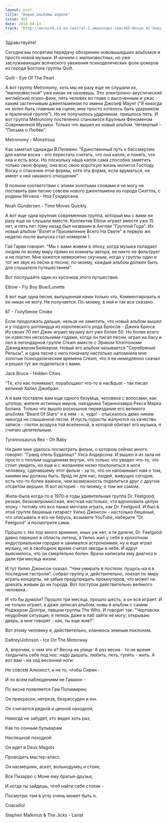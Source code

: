 ```yaml
---
layout: post
title: "Новые альбомы апреля"
issue: 465
date: 2014-04-13
track: "http://aerost8.s3.eu-central-1.amazonaws.com/465-Novye Al'bomy Aprelja.mp3"
---
```


Здравствуйте!

Сегодня мы посвятим передачу обозрению нововышедших альбомов и просто новой музыки. И начнем с малоизвестных, но уже заслуживающих всяческого уважения психоделических фолк-рокеров из города Бостона группы Quilt.

Quilt - Eye Of The Pearl

А вот группу Metronomy, хоть мы не разу еще не слушали их, "малоизвестной" уже никак не назовешь. Это электронно-акустический английский психо-фанк, пять человек во главе с высоченным и ужас каким застенчивым джентльменом по имени Джозеф Маунт ("Я никогда не хотел быть главным на сцене, мне просто хотелось быть ударником в приличной группе"). Но не получилось ударником, пришлось петь. И вот группа Metronomy постепенно становится Крупным Феноменом Современной Музыки. Только что вышел их новый альбом. Четвертый - "Письма о Любви".

Metronomy - Monstrous

Как заметил однажды В.Пелевин: "Единственный путь к бессмертию для капли воска - это перестать считать, что она капля, и понять, что она и есть воск. Но поскольку наша капля сама способна заметить только свою форму, она всю свою короткую жизнь молится Господу Воску о спасении этой формы, хотя эта форма, если вдуматься, не имеет к ней никакого отношения".

В полном соответствии с этими золотыми словами я не могу не поставить вам песню совсем нового джентльмена из города Сиэттла, с родины Nirvana - Ноа Гундерсена.

Noah Gundersen - Time Moves Quickly

А вот еще одна крупная современная группа, который мы с вами ни разу еще не слушали вместе. Коллектив Elbow играет вместе уже 15 лет, и пять лет тому назад был названин в Англии "Группой Года". Их новый альбом "Взлет и Приземление Всего На Свете" в первую же неделю после выпуска стал номером 1.

Гай Гарви говорит: "Мы с вами живем в эпоху, когда музыка попадает людям по всему миру прямо из комнаты автора, ее никто не фильтрует и не портит. Мне кажется невероятно скучным, когда у группы один и тот же звук из песни в песню; по-моему, каждый альбом должен быть для слушателя путешествием".

Вот послушайте один из кусочков этого путшествия.

Elbow - Fly Boy Blue/Lunette

А вот еще одна песня, выпущенная нами только что. Комментировать я ее никак не могу. Не получается. По-моему, в ней и так все сказано.

БГ - Голубиное Слово

Если продолжать дальше, нельзя не заметить, что новый альбом вышел и у гордого шотландца из королевского рода Брюсов - Джека Брюса. Из своих 70 лет Джек играет музыку вот уже более 50. Но более всего он известен несколькими годами, когда он писал песни, играл на басу и пел в легендарной группе Cream вместе с Эриком Клэптономи Джинджером Бейкером. Новый его альбом называется "Серебряные Рельсы", и одна песня с него поначалу настолько напомнила мне золотые психоделические времена Cream, что я ее немедленно скачал и решил тут же поделиться с вами.

Jack Bruce - Hidden Cities

"Те, кто нас понимают, порабощают что-то в нас&quot - так писал великий Халил Джибран.

А я вам поставлю вам еще одного безумца, человека с волосами, как штопор; жителя истинных миров, наездника Тираннозавра Рекса Марка Болана. Только что вышло роскошное переиздание его великого альбома "Beard Of Stars" и в нем - о, чудо! - отыскалось демо никем никогда не слышанной песни. И пусть пуристы жалуются на качество записи - глоток воздуха той вселенной, в которой обитает его музыка, я считаю целительным.

Tyrannosaurus Rex - Oh Baby

На днях мне удалось посмотреть фильм, о котором сейчас много говорят: "Гранд отель Будапешт" Уэса Андерсона. И вышел я из зала не просто с теплым ощущением внутри, что только что увидел что-то, что стоит увидеть, но еще и с желанием низко поклониться в ноги человеку, сделавшему этот фильм - за то, что он напоминает нам о том, какими мы должны быть. Вряд ли для нас, людей, живущих сегодня, есть что-то более важное, чем возможность поделиться друг с другом отсветом вершин. И вот история - по-моему, о том же самом.

Жила-была когда-то в 1970-е годы удивительная группа Dr. Feelgood; резкая, безкомпромиссная, жесткая настолько, что вдохновила целую эпоху - потому что все панки мечтали играть, как Dr. Feelgood. И был в этой группе бешеный гитарист Уилко Джонсон - настолько бешеный, что описывать я его не берусь, возьмите YouTube, наберите "Dr. Feelgood" и посмотрите сами.

Прошло с тех пор много времени, иных уж нет, а те далече, Dr. Feelgood давно перешел в область легенд, а Уилко жил у себя в крохотном индустриальном городке и занимался астрономией, ну и еще играл музыку, но в свободное время считал звезды в небе. И вдруг выяснилось, что он смертельно болен. Врачи написали ему диагноз и дали три месяца жизни.

И тут Уилко Джонсон сказал: "Чем умирать в постели, пущусь-ка я в последние гастроли", собрал группу и, действительно, поехал по миру играть концерты, не забыв предупредить промоутеров, что может не доехать живым до их города. Вот поступок действительно великого человека.

И что бы думали? Прошло три месяца, прошло шесть, а он все играет. И не только играет, а даже записал альбом, новы й альбом с самим Роджером Долтри, певцом группы The Who. И говорит так: "Чертовски неудобная ситуация; я теперь даже в паб зайти не могу; открываю дверь, а мне говорят - как, ты еще жив?".

Вот этому человеку я, действительно, кланяюсь земным поклоном.

Daltrey/Johnson - Ice On The Motorway

А, впрочем, о чем это я? Весна на улице. А раз весна - то не время талдычить себе под нос: надо дышать, любить, петь, гулять - жить. А вот вам - на ход весенней ноги:

Не совсем Алконост, и не то, чтобы Сирин -

И по всем наблюдениям не Гамаюн -

По весне появляется Гам Полимирен;

Он прекрасен, нетрезв, безрассуден и юн.

Он считается редкой и ценной находкой;

Никогда не забудет, кто видел хоть раз,

Как по сонным бульварам

Неспешной походкой

Он идет в Deux Magots

Проводить мастер-класс.

Он насмешник, аскет, вольнодумец и стоик;

Все Пизарро с Моне ему братья-друзья;

И когда ты зайдешь, чтоб найти себе столик -

Посмотри: там в углу очень может быть я.

Спасибо!

Stephen Malkmus & The Jicks - Lariat
